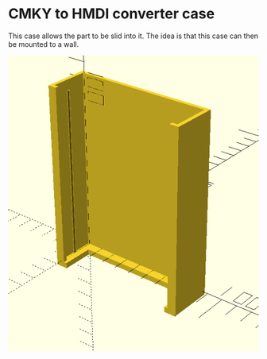 # CMKY to HMDI converter case

This case allows the part to be slid into it.  The idea is that this case can then be mounted to a wall.

![](cmky_to_hmdi_converter_case.png)
